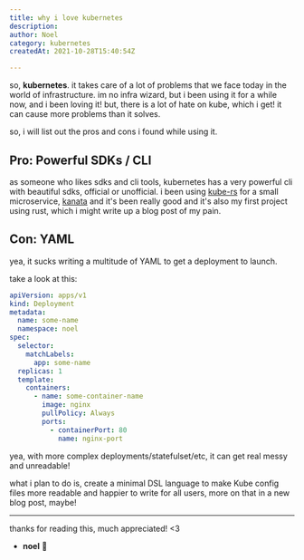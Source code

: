```yaml
---
title: why i love kubernetes
description:
author: Noel
category: kubernetes
createdAt: 2021-10-28T15:40:54Z

---
```


so, **kubernetes**. it takes care of a lot of problems that we face today in the world of infrastructure. im no infra wizard, but i been using it
for a while now, and i been loving it! but, there is a lot of hate on kube, which i get! it can cause more problems than it solves.

so, i will list out the pros and cons i found while using it.

## Pro: Powerful SDKs / CLI
as someone who likes sdks and cli tools, kubernetes has a very powerful cli with beautiful sdks, official or unofficial. i been using [kube-rs](https://github.com/kube-rs/kube-rs)
for a small microservice, [kanata](https://github.com/auguwu/Kanata) and it's been really good and it's also my first project using rust, which i might write up a
blog post of my pain.

## Con: YAML
yea, it sucks writing a multitude of YAML to get a deployment to launch.

take a look at this:

```yml
apiVersion: apps/v1
kind: Deployment
metadata:
  name: some-name
  namespace: noel
spec:
  selector:
    matchLabels:
      app: some-name
  replicas: 1
  template:
    containers:
      - name: some-container-name
        image: nginx
        pullPolicy: Always
        ports:
          - containerPort: 80
            name: nginx-port
```

yea, with more complex deployments/statefulset/etc, it can get real messy and unreadable!

what i plan to do is, create a minimal DSL language to make Kube config files more readable and happier to write for all users, more on that in a new blog post,
maybe!

---

thanks for reading this, much appreciated! <3

- **noel** 🌺

